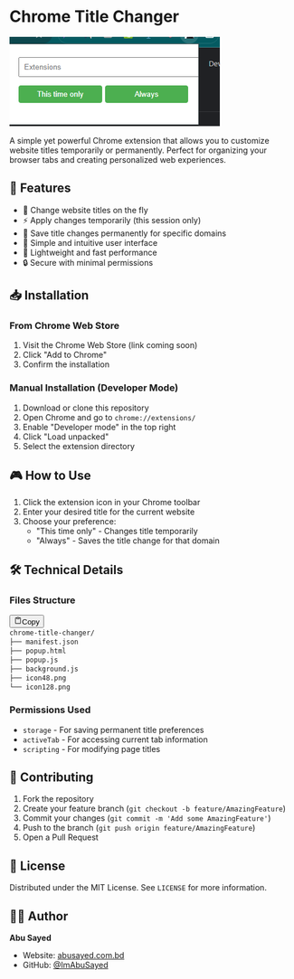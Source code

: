 
# Chrome Title Changer

![1729583210791](image/README/1729583210791.png)

A simple yet powerful Chrome extension that allows you to customize website titles temporarily or permanently. Perfect for organizing your browser tabs and creating personalized web experiences.

## 🌟 Features

* 🔄 Change website titles on the fly
* ⚡ Apply changes temporarily (this session only)
* 💾 Save title changes permanently for specific domains
* 🎯 Simple and intuitive user interface
* 🚀 Lightweight and fast performance
* 🔒 Secure with minimal permissions

## 📥 Installation

### From Chrome Web Store

1. Visit the Chrome Web Store (link coming soon)
2. Click "Add to Chrome"
3. Confirm the installation

### Manual Installation (Developer Mode)

1. Download or clone this repository
2. Open Chrome and go to `chrome://extensions/`
3. Enable "Developer mode" in the top right
4. Click "Load unpacked"
5. Select the extension directory

## 🎮 How to Use

1. Click the extension icon in your Chrome toolbar
2. Enter your desired title for the current website
3. Choose your preference:
   * "This time only" - Changes title temporarily
   * "Always" - Saves the title change for that domain

## 🛠️ Technical Details

### Files Structure

<pre><div class="relative flex flex-col rounded-lg"><div class="text-text-300 absolute pl-3 pt-2.5 text-xs"></div><div class="pointer-events-none sticky my-0.5 ml-0.5 flex items-center justify-end px-1.5 py-1 mix-blend-luminosity top-0"><div class="from-bg-300/90 to-bg-300/70 pointer-events-auto rounded-md bg-gradient-to-b p-0.5 backdrop-blur-md"><button class="flex flex-row items-center gap-1 rounded-md p-1 py-0.5 text-xs transition-opacity delay-100 hover:bg-bg-200 opacity-60 hover:opacity-100"><svg xmlns="http://www.w3.org/2000/svg" width="14" height="14" fill="currentColor" viewBox="0 0 256 256" class="text-text-500 mr-px -translate-y-[0.5px]"><path d="M200,32H163.74a47.92,47.92,0,0,0-71.48,0H56A16,16,0,0,0,40,48V216a16,16,0,0,0,16,16H200a16,16,0,0,0,16-16V48A16,16,0,0,0,200,32Zm-72,0a32,32,0,0,1,32,32H96A32,32,0,0,1,128,32Zm72,184H56V48H82.75A47.93,47.93,0,0,0,80,64v8a8,8,0,0,0,8,8h80a8,8,0,0,0,8-8V64a47.93,47.93,0,0,0-2.75-16H200Z"></path></svg><span class="text-text-200 pr-0.5">Copy</span></button></div></div><div><div class="code-block__code !my-0 !rounded-lg !text-sm !leading-relaxed"><code><span><span>chrome-title-changer/
</span></span><span>├── manifest.json
</span><span>├── popup.html
</span><span>├── popup.js
</span><span>├── background.js
</span><span>├── icon48.png
</span><span>└── icon128.png</span></code></div></div></div></pre>

### Permissions Used

* `storage` - For saving permanent title preferences
* `activeTab` - For accessing current tab information
* `scripting` - For modifying page titles

## 🤝 Contributing

1. Fork the repository
2. Create your feature branch (`git checkout -b feature/AmazingFeature`)
3. Commit your changes (`git commit -m 'Add some AmazingFeature'`)
4. Push to the branch (`git push origin feature/AmazingFeature`)
5. Open a Pull Request

## 📝 License

Distributed under the MIT License. See `LICENSE` for more information.

## 👨‍💻 Author

**Abu Sayed**

* Website: [abusayed.com.bd](https://abusayed.com.bd)
* GitHub: [@ImAbuSayed](https://github.com/ImAbuSayed)
